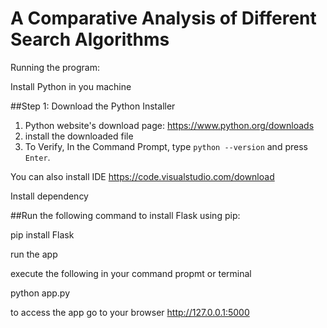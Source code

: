 # A Comparative Analysis of Different Search Algorithms

Running the program:


Install Python in you machine 


##Step 1: Download the Python Installer

1. Python website's download page: https://www.python.org/downloads
2. install the downloaded file
3. To Verify, In the Command Prompt, type `python --version` and press `Enter`.

You can also install IDE https://code.visualstudio.com/download


Install dependency


##Run the following command to install Flask using pip:

pip install Flask


run the app

execute the following in your command propmt or terminal

python app.py

to access the app go to your browser  http://127.0.0.1:5000

